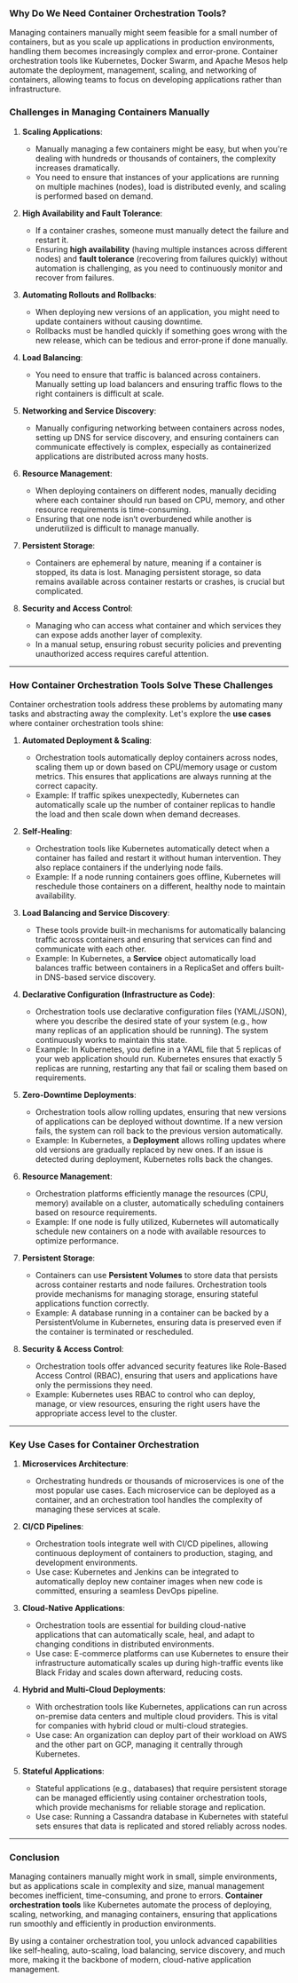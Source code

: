 ### **Why Do We Need Container Orchestration Tools?**

Managing containers manually might seem feasible for a small number of containers, but as you scale up applications in production environments, handling them becomes increasingly complex and error-prone. Container orchestration tools like Kubernetes, Docker Swarm, and Apache Mesos help automate the deployment, management, scaling, and networking of containers, allowing teams to focus on developing applications rather than infrastructure.

### **Challenges in Managing Containers Manually**

1. **Scaling Applications**: 
   - Manually managing a few containers might be easy, but when you're dealing with hundreds or thousands of containers, the complexity increases dramatically.
   - You need to ensure that instances of your applications are running on multiple machines (nodes), load is distributed evenly, and scaling is performed based on demand.
   
2. **High Availability and Fault Tolerance**:
   - If a container crashes, someone must manually detect the failure and restart it.
   - Ensuring **high availability** (having multiple instances across different nodes) and **fault tolerance** (recovering from failures quickly) without automation is challenging, as you need to continuously monitor and recover from failures.

3. **Automating Rollouts and Rollbacks**:
   - When deploying new versions of an application, you might need to update containers without causing downtime. 
   - Rollbacks must be handled quickly if something goes wrong with the new release, which can be tedious and error-prone if done manually.

4. **Load Balancing**:
   - You need to ensure that traffic is balanced across containers. Manually setting up load balancers and ensuring traffic flows to the right containers is difficult at scale.
   
5. **Networking and Service Discovery**:
   - Manually configuring networking between containers across nodes, setting up DNS for service discovery, and ensuring containers can communicate effectively is complex, especially as containerized applications are distributed across many hosts.

6. **Resource Management**:
   - When deploying containers on different nodes, manually deciding where each container should run based on CPU, memory, and other resource requirements is time-consuming.
   - Ensuring that one node isn’t overburdened while another is underutilized is difficult to manage manually.

7. **Persistent Storage**:
   - Containers are ephemeral by nature, meaning if a container is stopped, its data is lost. Managing persistent storage, so data remains available across container restarts or crashes, is crucial but complicated.
   
8. **Security and Access Control**:
   - Managing who can access what container and which services they can expose adds another layer of complexity.
   - In a manual setup, ensuring robust security policies and preventing unauthorized access requires careful attention.

---

### **How Container Orchestration Tools Solve These Challenges**

Container orchestration tools address these problems by automating many tasks and abstracting away the complexity. Let's explore the **use cases** where container orchestration tools shine:

1. **Automated Deployment & Scaling**:
   - Orchestration tools automatically deploy containers across nodes, scaling them up or down based on CPU/memory usage or custom metrics. This ensures that applications are always running at the correct capacity.
   - Example: If traffic spikes unexpectedly, Kubernetes can automatically scale up the number of container replicas to handle the load and then scale down when demand decreases.

2. **Self-Healing**:
   - Orchestration tools like Kubernetes automatically detect when a container has failed and restart it without human intervention. They also replace containers if the underlying node fails.
   - Example: If a node running containers goes offline, Kubernetes will reschedule those containers on a different, healthy node to maintain availability.

3. **Load Balancing and Service Discovery**:
   - These tools provide built-in mechanisms for automatically balancing traffic across containers and ensuring that services can find and communicate with each other.
   - Example: In Kubernetes, a **Service** object automatically load balances traffic between containers in a ReplicaSet and offers built-in DNS-based service discovery.

4. **Declarative Configuration (Infrastructure as Code)**:
   - Orchestration tools use declarative configuration files (YAML/JSON), where you describe the desired state of your system (e.g., how many replicas of an application should be running). The system continuously works to maintain this state.
   - Example: In Kubernetes, you define in a YAML file that 5 replicas of your web application should run. Kubernetes ensures that exactly 5 replicas are running, restarting any that fail or scaling them based on requirements.

5. **Zero-Downtime Deployments**:
   - Orchestration tools allow rolling updates, ensuring that new versions of applications can be deployed without downtime. If a new version fails, the system can roll back to the previous version automatically.
   - Example: In Kubernetes, a **Deployment** allows rolling updates where old versions are gradually replaced by new ones. If an issue is detected during deployment, Kubernetes rolls back the changes.

6. **Resource Management**:
   - Orchestration platforms efficiently manage the resources (CPU, memory) available on a cluster, automatically scheduling containers based on resource requirements.
   - Example: If one node is fully utilized, Kubernetes will automatically schedule new containers on a node with available resources to optimize performance.

7. **Persistent Storage**:
   - Containers can use **Persistent Volumes** to store data that persists across container restarts and node failures. Orchestration tools provide mechanisms for managing storage, ensuring stateful applications function correctly.
   - Example: A database running in a container can be backed by a PersistentVolume in Kubernetes, ensuring data is preserved even if the container is terminated or rescheduled.

8. **Security & Access Control**:
   - Orchestration tools offer advanced security features like Role-Based Access Control (RBAC), ensuring that users and applications have only the permissions they need.
   - Example: Kubernetes uses RBAC to control who can deploy, manage, or view resources, ensuring the right users have the appropriate access level to the cluster.

---

### **Key Use Cases for Container Orchestration**

1. **Microservices Architecture**:
   - Orchestrating hundreds or thousands of microservices is one of the most popular use cases. Each microservice can be deployed as a container, and an orchestration tool handles the complexity of managing these services at scale.

2. **CI/CD Pipelines**:
   - Orchestration tools integrate well with CI/CD pipelines, allowing continuous deployment of containers to production, staging, and development environments.
   - Use case: Kubernetes and Jenkins can be integrated to automatically deploy new container images when new code is committed, ensuring a seamless DevOps pipeline.

3. **Cloud-Native Applications**:
   - Orchestration tools are essential for building cloud-native applications that can automatically scale, heal, and adapt to changing conditions in distributed environments.
   - Use case: E-commerce platforms can use Kubernetes to ensure their infrastructure automatically scales up during high-traffic events like Black Friday and scales down afterward, reducing costs.

4. **Hybrid and Multi-Cloud Deployments**:
   - With orchestration tools like Kubernetes, applications can run across on-premise data centers and multiple cloud providers. This is vital for companies with hybrid cloud or multi-cloud strategies.
   - Use case: An organization can deploy part of their workload on AWS and the other part on GCP, managing it centrally through Kubernetes.

5. **Stateful Applications**:
   - Stateful applications (e.g., databases) that require persistent storage can be managed efficiently using container orchestration tools, which provide mechanisms for reliable storage and replication.
   - Use case: Running a Cassandra database in Kubernetes with stateful sets ensures that data is replicated and stored reliably across nodes.

---

### **Conclusion**

Managing containers manually might work in small, simple environments, but as applications scale in complexity and size, manual management becomes inefficient, time-consuming, and prone to errors. **Container orchestration tools** like Kubernetes automate the process of deploying, scaling, networking, and managing containers, ensuring that applications run smoothly and efficiently in production environments.

By using a container orchestration tool, you unlock advanced capabilities like self-healing, auto-scaling, load balancing, service discovery, and much more, making it the backbone of modern, cloud-native application management.
